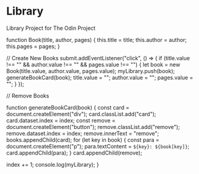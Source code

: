 # Library

Library Project for The Odin Project

function Book(title, author, pages) {
this.title = title;
this.author = author;
this.pages = pages;
}

// Create New Books
submit.addEventListener("click", () => {
if (title.value !== "" && author.value !== "" && pages.value !== "") {
let book = new Book(title.value, author.value, pages.value);
myLibrary.push(book);
generateBookCard(book);
title.value = "";
author.value = "";
pages.value = "";
}
});

// Remove Books

function generateBookCard(book) {
const card = document.createElement("div");
card.classList.add("card");
card.dataset.index = index;
const remove = document.createElement("button");
remove.classList.add("remove");
remove.dataset.index = index;
remove.innerText = "remove";
books.appendChild(card);
for (let key in book) {
const para = document.createElement("p");
para.textContent = `${key}: ${book[key]}`;
card.appendChild(para);
}
card.appendChild(remove);

index += 1;
console.log(myLibrary);
}
